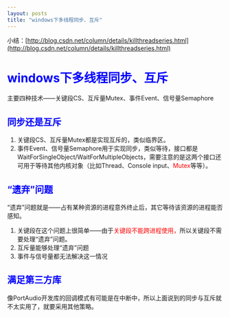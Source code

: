 ```yaml
---
layout: posts
title: "windows下多线程同步、互斥"
---
```

小结：[http://blog.csdn.net/column/details/killthreadseries.html](http://blog.csdn.net/column/details/killthreadseries.html)
# <font color="blue">windows下多线程同步、互斥</font>
主要四种技术——关键段CS、互斥量Mutex、事件Event、信号量Semaphore
## <font color="blue">同步还是互斥</font>

1. 关键段CS、互斥量Mutex都是实现互斥的，类似临界区。
2. 事件Event、信号量Semaphore用于实现同步，类似等待，接口都是WaitForSingleObject/WaitForMultipleObjects，需要注意的是这两个接口还可用于等待其他内核对象（比如Thread、Console input、<font color="red">Mutex</font>等等）。

## <font color="blue">“遗弃”问题</font>
“遗弃”问题就是——占有某种资源的进程意外终止后，其它等待该资源的进程能否感知。

1. 关键段在这个问题上很简单——由于<font color="red">关键段不能跨进程使用，</font>所以关键段不需要处理“遗弃”问题。
2. 互斥量能够处理“遗弃”问题
3. 事件与信号量都无法解决这一情况

## <font color="blue">满足第三方库</font>
像PortAudio开发库的回调模式有可能是在中断中，所以上面说到的同步与互斥就不太实用了，就要采用其他策略。
